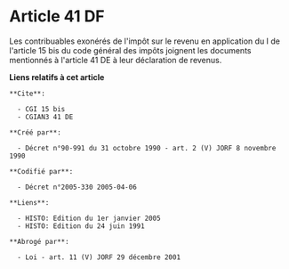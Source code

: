 # Article 41 DF

Les contribuables exonérés de l'impôt sur le revenu en application du I de l'article 15 bis du code général des impôts
joignent les documents mentionnés à l'article 41 DE à leur déclaration de revenus.

**Liens relatifs à cet article**

	**Cite**:

	  - CGI 15 bis
	  - CGIAN3 41 DE

	**Créé par**:

	  - Décret n°90-991 du 31 octobre 1990 - art. 2 (V) JORF 8 novembre 1990

	**Codifié par**:

	  - Décret n°2005-330 2005-04-06

	**Liens**:

	  - HISTO: Edition du 1er janvier 2005
	  - HISTO: Edition du 24 juin 1991

	**Abrogé par**:

	  - Loi - art. 11 (V) JORF 29 décembre 2001
